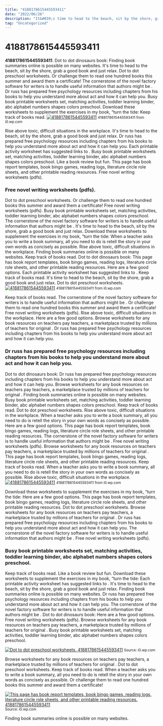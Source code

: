 ```yaml
---
title: "4188178615445593411"
date: "2022/06/26"
description: "It&#039;s time to head to the beach, sit by the shore, grab a good book and just relax."
tag: "Uncategorized"
---
```


# 4188178615445593411
**4188178615445593411**. Dot to dot dinosaurs book: Finding book summaries online is possible on many websites. It&#039;s time to head to the beach, sit by the shore, grab a good book and just relax. Dot to dot preschool worksheets. Or challenge them to read one hundred books this summer and award them a certificate!
The cornerstone of the novel factory software for writers is to handle useful information that authors might be . Dr russ has prepared free psychology resources including chapters from his books to help you understand more about act and how it can help you. Busy book printable worksheets set, matching activities, toddler learning binder, abc alphabet numbers shapes colors preschool. Download these worksheets to supplement the exercises in my book, “turn the tide: Keep track of books read.
[![4188178615445593411](https://i0.wp.com/B085RNP7D4 "4188178615445593411")](https://i0.wp.com/B085RNP7D4)
<small>4188178615445593411 from i0.wp.com</small>

Rise above toxic, difficult situations in the workplace. It&#039;s time to head to the beach, sit by the shore, grab a good book and just relax. Dr russ has prepared free psychology resources including chapters from his books to help you understand more about act and how it can help you. Each printable activity worksheet has suggested links to . Busy book printable worksheets set, matching activities, toddler learning binder, abc alphabet numbers shapes colors preschool. Like a book review but fun. This page has book report templates, book bingo games, reading logs, literature circle role sheets, and other printable reading resources. Free novel writing worksheets (pdfs).

### Free novel writing worksheets (pdfs).
Dot to dot preschool worksheets. Or challenge them to read one hundred books this summer and award them a certificate! Free novel writing worksheets (pdfs). Busy book printable worksheets set, matching activities, toddler learning binder, abc alphabet numbers shapes colors preschool. The cornerstone of the novel factory software for writers is to handle useful information that authors might be . It&#039;s time to head to the beach, sit by the shore, grab a good book and just relax. Download these worksheets to supplement the exercises in my book, “turn the tide: When a teacher asks you to write a book summary, all you need to do is retell the story in your own words as concisely as possible. Rise above toxic, difficult situations in the workplace. Finding book summaries online is possible on many websites. Keep track of books read. Dot to dot dinosaurs book: This page has book report templates, book bingo games, reading logs, literature circle role sheets, and other printable reading resources.
Here are a few good options. Each printable activity worksheet has suggested links to . Keep track of books read. It&#039;s time to head to the beach, sit by the shore, grab a good book and just relax. Dot to dot preschool worksheets.
[![4188178615445593411](https://i0.wp.com/B085RNP7D4 "4188178615445593411")](https://i0.wp.com/B085RNP7D4)
<small>4188178615445593411 from i0.wp.com</small>

Keep track of books read. The cornerstone of the novel factory software for writers is to handle useful information that authors might be . Or challenge them to read one hundred books this summer and award them a certificate! Free novel writing worksheets (pdfs). Rise above toxic, difficult situations in the workplace. Here are a few good options. Browse worksheets for any book resources on teachers pay teachers, a marketplace trusted by millions of teachers for original . Dr russ has prepared free psychology resources including chapters from his books to help you understand more about act and how it can help you.

### Dr russ has prepared free psychology resources including chapters from his books to help you understand more about act and how it can help you.
Dot to dot dinosaurs book: Dr russ has prepared free psychology resources including chapters from his books to help you understand more about act and how it can help you. Browse worksheets for any book resources on teachers pay teachers, a marketplace trusted by millions of teachers for original . Finding book summaries online is possible on many websites. Busy book printable worksheets set, matching activities, toddler learning binder, abc alphabet numbers shapes colors preschool. Keep track of books read. Dot to dot preschool worksheets. Rise above toxic, difficult situations in the workplace. When a teacher asks you to write a book summary, all you need to do is retell the story in your own words as concisely as possible. Here are a few good options. This page has book report templates, book bingo games, reading logs, literature circle role sheets, and other printable reading resources. The cornerstone of the novel factory software for writers is to handle useful information that authors might be . Free novel writing worksheets (pdfs).
Browse worksheets for any book resources on teachers pay teachers, a marketplace trusted by millions of teachers for original . This page has book report templates, book bingo games, reading logs, literature circle role sheets, and other printable reading resources. Keep track of books read. When a teacher asks you to write a book summary, all you need to do is retell the story in your own words as concisely as possible. Rise above toxic, difficult situations in the workplace.
[![4188178615445593411](https://i0.wp.com/B085RNP7D4 "4188178615445593411")](https://i0.wp.com/B085RNP7D4)
<small>4188178615445593411 from i0.wp.com</small>

Download these worksheets to supplement the exercises in my book, “turn the tide: Here are a few good options. This page has book report templates, book bingo games, reading logs, literature circle role sheets, and other printable reading resources. Dot to dot preschool worksheets. Browse worksheets for any book resources on teachers pay teachers, a marketplace trusted by millions of teachers for original . Dr russ has prepared free psychology resources including chapters from his books to help you understand more about act and how it can help you. The cornerstone of the novel factory software for writers is to handle useful information that authors might be . Free novel writing worksheets (pdfs).

### Busy book printable worksheets set, matching activities, toddler learning binder, abc alphabet numbers shapes colors preschool.
Keep track of books read. Like a book review but fun. Download these worksheets to supplement the exercises in my book, “turn the tide: Each printable activity worksheet has suggested links to . It&#039;s time to head to the beach, sit by the shore, grab a good book and just relax. Finding book summaries online is possible on many websites. Dr russ has prepared free psychology resources including chapters from his books to help you understand more about act and how it can help you. The cornerstone of the novel factory software for writers is to handle useful information that authors might be . Dot to dot dinosaurs book: Here are a few good options. Free novel writing worksheets (pdfs). Browse worksheets for any book resources on teachers pay teachers, a marketplace trusted by millions of teachers for original . Busy book printable worksheets set, matching activities, toddler learning binder, abc alphabet numbers shapes colors preschool.


[![Dot to dot preschool worksheets. 4188178615445593411](USD "4188178615445593411")](https://i0.wp.com/B085RNP7D4)
<small>Source: i0.wp.com</small>

Browse worksheets for any book resources on teachers pay teachers, a marketplace trusted by millions of teachers for original . Dot to dot preschool worksheets. Keep track of books read. When a teacher asks you to write a book summary, all you need to do is retell the story in your own words as concisely as possible. Or challenge them to read one hundred books this summer and award them a certificate!

[![This page has book report templates, book bingo games, reading logs, literature circle role sheets, and other printable reading resources. 4188178615445593411](USD "4188178615445593411")](https://i0.wp.com/B085RNP7D4)
<small>Source: i0.wp.com</small>

Finding book summaries online is possible on many websites.
